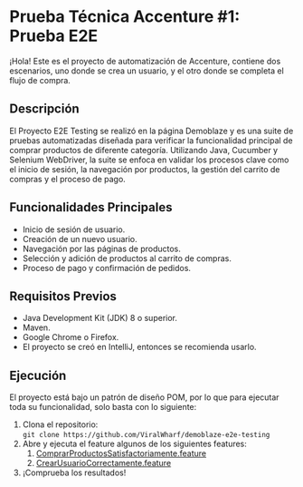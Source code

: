 # Prueba Técnica Accenture #1: Prueba E2E

¡Hola! Este es el proyecto de automatización de Accenture, contiene dos escenarios, uno donde se crea un usuario, y el otro donde se completa el flujo de compra.

## Descripción

El Proyecto E2E Testing se realizó en la página Demoblaze y es una suite de pruebas automatizadas diseñada para verificar la funcionalidad principal de comprar productos de diferente categoría. Utilizando Java, Cucumber y Selenium WebDriver, la suite se enfoca en validar los procesos clave como el inicio de sesión, la navegación por productos, la gestión del carrito de compras y el proceso de pago.

## Funcionalidades Principales
- Inicio de sesión de usuario.
- Creación de un nuevo usuario.
- Navegación por las páginas de productos.
- Selección y adición de productos al carrito de compras.
- Proceso de pago y confirmación de pedidos.

## Requisitos Previos
- Java Development Kit (JDK) 8 o superior.
- Maven.
- Google Chrome o Firefox.
- El proyecto se creó en IntelliJ, entonces se recomienda usarlo.

## Ejecución

El proyecto está bajo un patrón de diseño POM, por lo que para ejecutar toda su funcionalidad, solo basta con lo siguiente:

1. Clona el repositorio: \
   `git clone https://github.com/ViralWharf/demoblaze-e2e-testing`
2. Abre y ejecuta el feature algunos de los siguientes features:
   1. [ComprarProductosSatisfactoriamente.feature](src%2Ftest%2Fjava%2Ftest%2FComprarProductosSatisfactoriamente.feature)
   2. [CrearUsuarioCorrectamente.feature](src%2Ftest%2Fjava%2Ftest%2FCrearUsuarioCorrectamente.feature)
3. ¡Comprueba los resultados!


